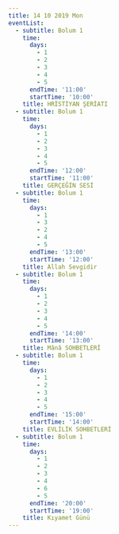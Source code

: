 ```yaml
---
title: 14 10 2019 Mon
eventList:
  - subtitle: Bolum 1
    time:
      days:
        - 1
        - 2
        - 3
        - 4
        - 5
      endTime: '11:00'
      startTime: '10:00'
    title: HRİSTİYAN ŞERİATI
  - subtitle: Bolum 1
    time:
      days:
        - 1
        - 2
        - 3
        - 4
        - 5
      endTime: '12:00'
      startTime: '11:00'
    title: GERÇEĞİN SESİ
  - subtitle: Bolum 1
    time:
      days:
        - 1
        - 3
        - 2
        - 4
        - 5
      endTime: '13:00'
      startTime: '12:00'
    title: Allah Sevgidir
  - subtitle: Bolum 1
    time:
      days:
        - 1
        - 2
        - 3
        - 4
        - 5
      endTime: '14:00'
      startTime: '13:00'
    title: Mânâ SOHBETLERİ
  - subtitle: Bolum 1
    time:
      days:
        - 1
        - 2
        - 3
        - 4
        - 5
      endTime: '15:00'
      startTime: '14:00'
    title: EVLİLİK SOHBETLERİ
  - subtitle: Bolum 1
    time:
      days:
        - 1
        - 2
        - 3
        - 4
        - 6
        - 5
      endTime: '20:00'
      startTime: '19:00'
    title: Kıyamet Günü
---
```


